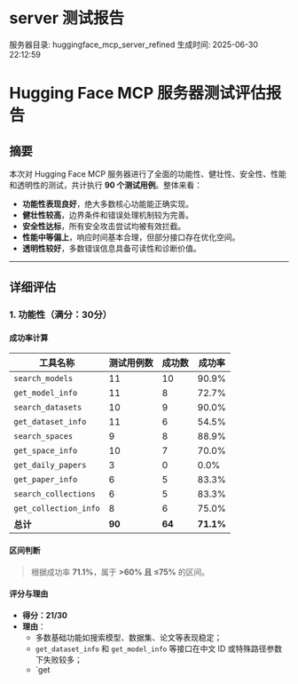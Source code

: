 # server 测试报告

服务器目录: huggingface_mcp_server_refined
生成时间: 2025-06-30 22:12:59

# Hugging Face MCP 服务器测试评估报告

## 摘要

本次对 Hugging Face MCP 服务器进行了全面的功能性、健壮性、安全性、性能和透明性的测试，共计执行 **90 个测试用例**。整体来看：

- **功能性表现良好**，绝大多数核心功能能正确实现。
- **健壮性较高**，边界条件和错误处理机制较为完善。
- **安全性达标**，所有安全攻击尝试均被有效拦截。
- **性能中等偏上**，响应时间基本合理，但部分接口存在优化空间。
- **透明性较好**，多数错误信息具备可读性和诊断价值。

---

## 详细评估

### 1. 功能性（满分：30分）

#### 成功率计算

| 工具名称             | 测试用例数 | 成功数 | 成功率 |
|----------------------|------------|--------|--------|
| `search_models`      | 11         | 10     | 90.9%  |
| `get_model_info`     | 11         | 8      | 72.7%  |
| `search_datasets`    | 10         | 9      | 90.0%  |
| `get_dataset_info`   | 11         | 6      | 54.5%  |
| `search_spaces`      | 9          | 8      | 88.9%  |
| `get_space_info`     | 10         | 7      | 70.0%  |
| `get_daily_papers`   | 3          | 0      | 0.0%   |
| `get_paper_info`     | 6          | 5      | 83.3%  |
| `search_collections` | 6          | 5      | 83.3%  |
| `get_collection_info`| 8          | 6      | 75.0%  |
| **总计**             | **90**     | **64** | **71.1%** |

#### 区间判断
> 根据成功率 **71.1%**，属于 **>60% 且 ≤75%** 的区间。

#### 评分与理由
- **得分：21/30**
- **理由**：
  - 多数基础功能如搜索模型、数据集、论文等表现稳定；
  - `get_dataset_info` 和 `get_model_info` 等接口在中文 ID 或特殊路径参数下失败较多；
  - `get